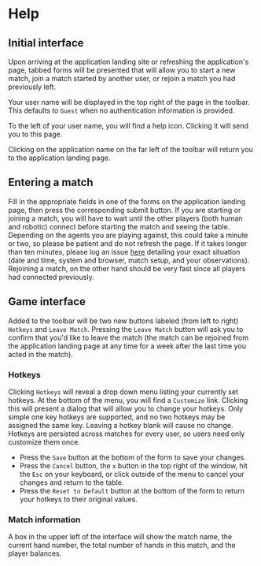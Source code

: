 Help
====

Initial interface
----------------
Upon arriving at the application landing site or refreshing the application's page, tabbed forms will be presented that will allow you to start a new match, join a match started by another user, or rejoin a match you had previously left.

Your user name will be displayed in the top right of the page in the toolbar. This defaults to `Guest` when no authentication information is provided.

To the left of your user name, you will find a help icon. Clicking it will send you to this page.

Clicking on the application name on the far left of the toolbar will return you to the application landing page.

Entering a match
------------------------------
Fill in the appropriate fields in one of the forms on the application landing page, then press the corresponding submit button. If you are starting or joining a match, you will have to wait until the other players (both human and robotic) connect before starting the match and seeing the table. Depending on the agents you are playing against, this could take a minute or two, so please be patient and do not refresh the page. If it takes longer than ten minutes, please log an issue [here](https://github.com/dmorrill10/acpc_poker_gui_client/issues/new) detailing your exact situation (date and time, system and browser, match setup, and your observations). Rejoining a match, on the other hand should be very fast since all players had connected previously.

Game interface
------------------------
Added to the toolbar will be two new buttons labeled (from left to right) `Hotkeys` and `Leave Match`. Pressing the `Leave Match` button will ask you to confirm that you'd like to leave the match (the match can be rejoined from the application landing page at any time for a week after the last time you acted in the match).

### Hotkeys
Clicking `Hotkeys` will reveal a drop down menu listing your currently set hotkeys. At the bottom of the menu, you will find a `Customize` link. Clicking this will present a dialog that will allow you to change your hotkeys. Only simple one key hotkeys are supported, and no two hotkeys may be assigned the same key. Leaving a hotkey blank will cause no change. Hotkeys are persisted across matches for every user, so users need only customize them once.

- Press the `Save` button at the bottom of the form to save your changes. 
- Press the `Cancel` button, the `x` button in the top right of the window, hit the `Esc` on your keyboard, or click outside of the menu to cancel your changes and return to the table. 
- Press the `Reset to Default` button at the bottom of the form to return your hotkeys to their original values. 

### Match information
A box in the upper left of the interface will show the match name, the current hand number, the total number of hands in this match, and the player balances.